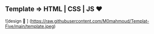 ## Template => HTML | CSS | JS :heart:

![design 💙 ] (https://raw.githubusercontent.com/M0mahmoud/Templat-Five/main/template.jpeg)
